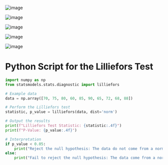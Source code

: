 ![image](https://github.com/user-attachments/assets/3a9d8e41-1669-4693-ac0f-92935f8869f9)

![image](https://github.com/user-attachments/assets/7fdbf22c-c8fe-4dd3-9f2e-e376a6f511a0)

![image](https://github.com/user-attachments/assets/dd98d07c-fa26-4027-962e-e0655cf171ec)

![image](https://github.com/user-attachments/assets/44092a02-c7ab-4f5a-8654-d41b940f1562)

![image](https://github.com/user-attachments/assets/15d9f2e7-aeba-4682-a9fc-962a4f625d86)

# Python Script for the Lilliefors Test

```python
import numpy as np
from statsmodels.stats.diagnostic import lilliefors

# Example data
data = np.array([70, 75, 80, 60, 85, 90, 65, 72, 68, 88])

# Perform the Lilliefors test
statistic, p_value = lilliefors(data, dist='norm')

# Output the results
print(f"Lilliefors Test Statistic: {statistic:.4f}")
print(f"P-Value: {p_value:.4f}")

# Interpretation
if p_value < 0.05:
    print("Reject the null hypothesis: The data do not come from a normally distributed population.")
else:
    print("Fail to reject the null hypothesis: The data come from a normally distributed population.")

```
